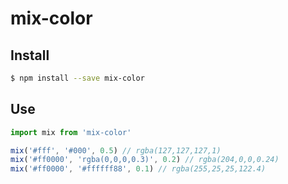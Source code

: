 # mix-color

## Install

```sh
$ npm install --save mix-color
```

## Use

```js
import mix from 'mix-color'

mix('#fff', '#000', 0.5) // rgba(127,127,127,1)
mix('#ff0000', 'rgba(0,0,0,0.3)', 0.2) // rgba(204,0,0,0.24)
mix('#ff0000', '#ffffff88', 0.1) // rgba(255,25,25,122.4)
```
